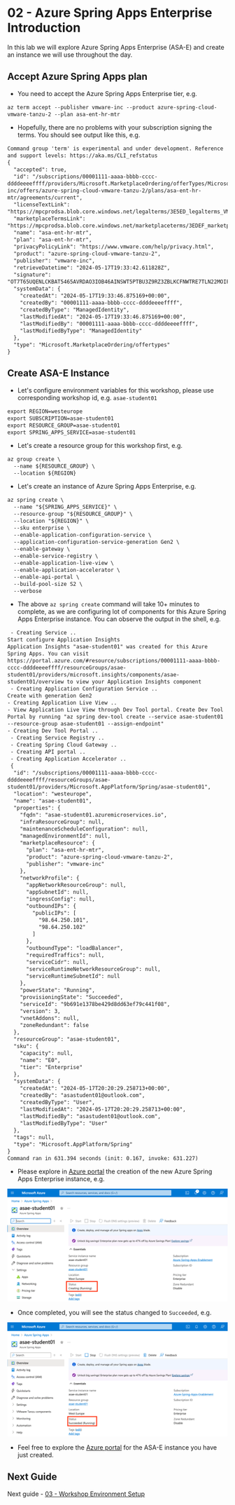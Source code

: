 # 02 - Azure Spring Apps Enterprise Introduction

In this lab we will explore Azure Spring Apps Enterprise (ASA-E) and create an instance we will use throughout the day.

## Accept Azure Spring Apps plan

* You need to accept the Azure Spring Apps Enterprise tier, e.g.

```shell
az term accept --publisher vmware-inc --product azure-spring-cloud-vmware-tanzu-2 --plan asa-ent-hr-mtr
```

* Hopefully, there are no problems with your subscription signing the terms. You should see output like this, e.g.

```text
Command group 'term' is experimental and under development. Reference and support levels: https://aka.ms/CLI_refstatus
{
  "accepted": true,
  "id": "/subscriptions/00001111-aaaa-bbbb-cccc-ddddeeeeffff/providers/Microsoft.MarketplaceOrdering/offerTypes/Microsoft.MarketplaceOrdering/offertypes/publishers/vmware-inc/offers/azure-spring-cloud-vmware-tanzu-2/plans/asa-ent-hr-mtr/agreements/current",
  "licenseTextLink": "https://mpcprodsa.blob.core.windows.net/legalterms/3E5ED_legalterms_VMWARE%253a2DINC%253a24AZURE%253a2DSPRING%253a2DCLOUD%253a2DVMWARE%253a2DTANZU%253a2D2%253a24ASA%253a2DENT%253a2DHR%253a2DMTR%253a24TO3RAC3XZSHSDTP65CFZW6IPPAHH7AK67FSWSYMURETXWPUSCAVD4OLQYHA6YD5CWK4S4UAJE7VXIOTVYYJ7EJA67IXPJPVHUB2B7DY.txt",
  "marketplaceTermsLink": "https://mpcprodsa.blob.core.windows.net/marketplaceterms/3EDEF_marketplaceterms_SAAS%253a245XNIYDD23KXQBTPZZUVTDJNYHJZ5Y76OXRLYJ2DHP67BFUMFY42RHUG62CKSGJIAUTE2UN6MIODUJ4JBTOMEQBMWQM4VD2QGXBRTTUY.txt",
  "name": "asa-ent-hr-mtr",
  "plan": "asa-ent-hr-mtr",
  "privacyPolicyLink": "https://www.vmware.com/help/privacy.html",
  "product": "azure-spring-cloud-vmware-tanzu-2",
  "publisher": "vmware-inc",
  "retrieveDatetime": "2024-05-17T19:33:42.611828Z",
  "signature": "OT7T65UQENLCKBAT5465AVRDAO3IOB46AINSWT5PTBU3Z9RZ3ZBLKCFNWTRE7TLN22MOIFYR7DXOQ466D6DR4OC3NXZ56GQ4HZ4HPDY",
  "systemData": {
    "createdAt": "2024-05-17T19:33:46.875169+00:00",
    "createdBy": "00001111-aaaa-bbbb-cccc-ddddeeeeffff",
    "createdByType": "ManagedIdentity",
    "lastModifiedAt": "2024-05-17T19:33:46.875169+00:00",
    "lastModifiedBy": "00001111-aaaa-bbbb-cccc-ddddeeeeffff",
    "lastModifiedByType": "ManagedIdentity"
  },
  "type": "Microsoft.MarketplaceOrdering/offertypes"
}
```

## Create ASA-E Instance

* Let's configure environment variables for this workshop, please use corresponding workshop id, e.g. `asae-student01`

```shell
export REGION=westeurope
export SUBSCRIPTION=asae-student01
export RESOURCE_GROUP=asae-student01
export SPRING_APPS_SERVICE=asae-student01
```

* Let's create a resource group for this workshop first, e.g.

```shell
az group create \
  --name ${RESOURCE_GROUP} \
  --location ${REGION}
```

* Let's create an instance of Azure Spring Apps Enterprise, e.g.

```shell
az spring create \
  --name "${SPRING_APPS_SERVICE}" \
  --resource-group "${RESOURCE_GROUP}" \
  --location "${REGION}" \
  --sku enterprise \
  --enable-application-configuration-service \
  --application-configuration-service-generation Gen2 \
  --enable-gateway \
  --enable-service-registry \
  --enable-application-live-view \
  --enable-application-accelerator \
  --enable-api-portal \
  --build-pool-size S2 \
  --verbose
```

* The above `az spring create` command will take 10+ minutes to complete, as we are configuring lot of components for this Azure Spring Apps Enterprise instance. You can observe the output in the shell, e.g.

```text
 - Creating Service ..
Start configure Application Insights
Application Insights "asae-student01" was created for this Azure Spring Apps. You can visit https://portal.azure.com/#resource/subscriptions/00001111-aaaa-bbbb-cccc-ddddeeeeffff/resourceGroups/asae-student01/providers/microsoft.insights/components/asae-student01/overview to view your Application Insights component
 - Creating Application Configuration Service ..
Create with generation Gen2
- Creating Application Live View ..
- View Application Live View through Dev Tool portal. Create Dev Tool Portal by running "az spring dev-tool create --service asae-student01 --resource-group asae-student01 --assign-endpoint"
- Creating Dev Tool Portal ..
 - Creating Service Registry ..
 - Creating Spring Cloud Gateway ..
 - Creating API portal ..
 - Creating Application Accelerator ..
 {
  "id": "/subscriptions/00001111-aaaa-bbbb-cccc-ddddeeeeffff/resourceGroups/asae-student01/providers/Microsoft.AppPlatform/Spring/asae-student01",
  "location": "westeurope",
  "name": "asae-student01",
  "properties": {
    "fqdn": "asae-student01.azuremicroservices.io",
    "infraResourceGroup": null,
    "maintenanceScheduleConfiguration": null,
    "managedEnvironmentId": null,
    "marketplaceResource": {
      "plan": "asa-ent-hr-mtr",
      "product": "azure-spring-cloud-vmware-tanzu-2",
      "publisher": "vmware-inc"
    },
    "networkProfile": {
      "appNetworkResourceGroup": null,
      "appSubnetId": null,
      "ingressConfig": null,
      "outboundIPs": {
        "publicIPs": [
          "98.64.250.101",
          "98.64.250.102"
        ]
      },
      "outboundType": "loadBalancer",
      "requiredTraffics": null,
      "serviceCidr": null,
      "serviceRuntimeNetworkResourceGroup": null,
      "serviceRuntimeSubnetId": null
    },
    "powerState": "Running",
    "provisioningState": "Succeeded",
    "serviceId": "9b691e1378be429d8dd63ef79c441f08",
    "version": 3,
    "vnetAddons": null,
    "zoneRedundant": false
  },
  "resourceGroup": "asae-student01",
  "sku": {
    "capacity": null,
    "name": "E0",
    "tier": "Enterprise"
  },
  "systemData": {
    "createdAt": "2024-05-17T20:20:29.258713+00:00",
    "createdBy": "asastudent01@outlook.com",
    "createdByType": "User",
    "lastModifiedAt": "2024-05-17T20:20:29.258713+00:00",
    "lastModifiedBy": "asastudent01@outlook.com",
    "lastModifiedByType": "User"
  },
  "tags": null,
  "type": "Microsoft.AppPlatform/Spring"
}
Command ran in 631.394 seconds (init: 0.167, invoke: 631.227)
```

* Please explore in [Azure portal](https://portal.azure.com) the creation of the new Azure Spring Apps Enterprise instance, e.g.

![Creating ASAE instance as seen in Azure Portal](./images/azure-spring-apps-enterprise-instance-01.png)

* Once completed, you will see the status changed to `Succeeded`, e.g.

![Completed ASAE instance creation as seen in Azure portal](./images/azure-spring-apps-enterprise-instance-02.png)

* Feel free to explore the [Azure portal](https://portal.azure.com) for the ASA-E instance you have just created.

## Next Guide

Next guide - [03 - Workshop Environment Setup](../03-setup-workshop-environment/README.md)